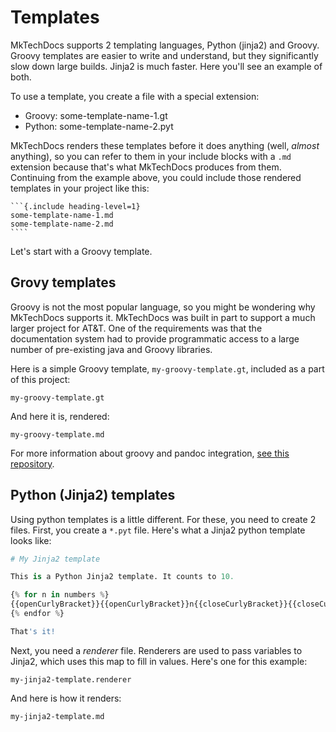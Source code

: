 # Templates

MkTechDocs supports 2 templating languages, Python (jinja2) and Groovy. Groovy templates are easier to write and understand, but they significantly slow down large builds. Jinja2 is much faster. Here you'll see an example of both.

To use a template, you create a file with a special extension:

* Groovy: some-template-name-1.gt
* Python: some-template-name-2.pyt

MkTechDocs renders these templates before it does anything (well, _almost_ anything), so you can refer to them in your include blocks with a `.md` extension because that's what MkTechDocs produces from them. Continuing from the example above, you could include those rendered templates in your project like this:

    ```{.include heading-level=1}
    some-template-name-1.md
    some-template-name-2.md
    ````

Let's start with a Groovy template.

## Grovy templates

Groovy is not the most popular language, so you might be wondering why MkTechDocs supports it. MkTechDocs was built in part to support a much larger project for AT&T. One of the requirements was that the documentation system had to provide programmatic access to a large number of pre-existing java and Groovy libraries.

Here is a simple Groovy template, `my-groovy-template.gt`, included as a part of this project:

```{.include-code language=groovy}
my-groovy-template.gt
```

And here it is, rendered:

```{.include heading-level=2}
my-groovy-template.md
```

For more information about groovy and pandoc integration, [see this repository](https://github.com/jsseidel/groovy-pandoc).

## Python (Jinja2) templates

Using python templates is a little different. For these, you need to create 2 files. First, you create a `*.pyt` file. Here's what a Jinja2 python template looks like:

```python
# My Jinja2 template

This is a Python Jinja2 template. It counts to 10.

{% for n in numbers %}
{{openCurlyBracket}}{{openCurlyBracket}}n{{closeCurlyBracket}}{{closeCurlyBracket}}
{% endfor %}

That's it!
```

Next, you need a _renderer_ file. Renderers are used to pass variables to Jinja2, which uses this map to fill in values. Here's one for this example:

```{.include-code language=python}
my-jinja2-template.renderer
```

And here is how it renders:

```{.include heading-level=1}
my-jinja2-template.md
```

